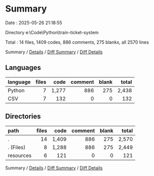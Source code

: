 # Summary

Date : 2025-05-26 21:18:55

Directory e:\\Code\\Python\\train-ticket-system

Total : 14 files,  1409 codes, 886 comments, 275 blanks, all 2570 lines

Summary / [Details](details.md) / [Diff Summary](diff.md) / [Diff Details](diff-details.md)

## Languages
| language | files | code | comment | blank | total |
| :--- | ---: | ---: | ---: | ---: | ---: |
| Python | 7 | 1,277 | 886 | 275 | 2,438 |
| CSV | 7 | 132 | 0 | 0 | 132 |

## Directories
| path | files | code | comment | blank | total |
| :--- | ---: | ---: | ---: | ---: | ---: |
| . | 14 | 1,409 | 886 | 275 | 2,570 |
| . (Files) | 8 | 1,288 | 886 | 275 | 2,449 |
| resources | 6 | 121 | 0 | 0 | 121 |

Summary / [Details](details.md) / [Diff Summary](diff.md) / [Diff Details](diff-details.md)